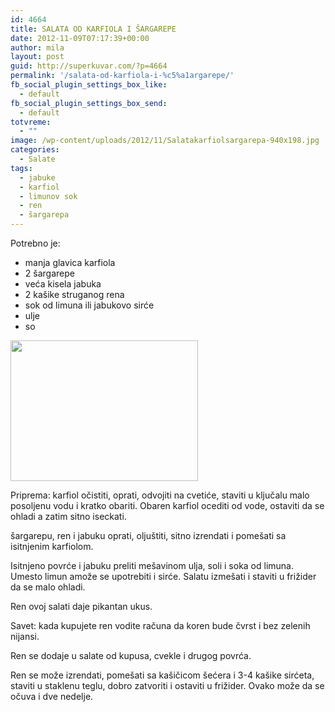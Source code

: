 ```yaml
---
id: 4664
title: SALATA OD KARFIOLA I ŠARGAREPE
date: 2012-11-09T07:17:39+00:00
author: mila
layout: post
guid: http://superkuvar.com/?p=4664
permalink: '/salata-od-karfiola-i-%c5%a1argarepe/'
fb_social_plugin_settings_box_like:
  - default
fb_social_plugin_settings_box_send:
  - default
totvreme:
  - ""
image: /wp-content/uploads/2012/11/Salatakarfiolsargarepa-940x198.jpg
categories:
  - Salate
tags:
  - jabuke
  - karfiol
  - limunov sok
  - ren
  - šargarepa
---
```

Potrebno je:

  * manja glavica karfiola
  * 2 šargarepe
  * veća kisela jabuka
  * 2 kašike struganog rena
  * sok od limuna ili jabukovo sirće
  * ulje
  * so

<img class="alignnone size-medium wp-image-4665" title="Salatakarfiolsargarepa" src="//superkuvar.com/wp-content/uploads/2012/11/Salatakarfiolsargarepa-300x225.jpg" alt="" width="300" height="225" /> 

Priprema: karfiol očistiti, oprati, odvojiti na cvetiće, staviti u ključalu malo posoljenu vodu i kratko obariti. Obaren karfiol ocediti od vode, ostaviti da se ohladi a zatim sitno iseckati.

šargarepu, ren i jabuku oprati, oljuštiti, sitno izrendati i pomešati sa isitnjenim karfiolom.

Isitnjeno povrće i jabuku preliti mešavinom ulja, soli i soka od limuna. Umesto limun amože se upotrebiti i sirće. Salatu izmešati i staviti u frižider da se malo ohladi.

Ren ovoj salati daje pikantan ukus.

Savet: kada kupujete ren vodite računa da koren bude čvrst i bez zelenih nijansi.

Ren se dodaje u salate od kupusa, cvekle i drugog povrća.

Ren se može izrendati, pomešati sa kašičicom šećera i 3-4 kašike sirćeta, staviti u staklenu teglu, dobro zatvoriti i ostaviti u frižider. Ovako može da se očuva i dve nedelje.

&nbsp;
